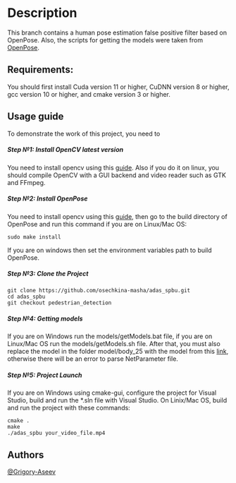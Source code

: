 # Description
This branch contains a human pose estimation false positive filter based on OpenPose. Also, the scripts for getting the models were taken from [OpenPose](https://github.com/CMU-Perceptual-Computing-Lab/openpose).

## Requirements:
You should first install Cuda version 11 or higher, CuDNN version 8 or higher, gcc version 10 or higher, and cmake version 3 or higher.

## Usage guide
To demonstrate the work of this project, you need to 
##### Step №1: Install OpenCV latest version
You need to install opencv using this [guide](https://docs.opencv.org/4.x/d0/d3d/tutorial_general_install.html).
Also if you do it on linux, you should compile OpenCV with a GUI backend and video reader such as GTK and FFmpeg.
##### Step №2: Install OpenPose
You need to install opencv using this [guide](https://github.com/CMU-Perceptual-Computing-Lab/openpose/blob/master/doc/installation/0_index.md), then go to the build directory of OpenPose and run this command if you are on Linux/Mac OS:
```shell
sudo make install
```
If you are on windows then set the environment variables path to build OpenPose.
##### Step №3: Clone the Project
```shell
git clone https://github.com/osechkina-masha/adas_spbu.git
cd adas_spbu
git checkout pedestrian_detection
```
##### Step №4: Getting models
If you are on Windows run the models/getModels.bat file, if you are on Linux/Mac OS run the models/getModels.sh file.
After that, you must also replace the model in the folder model/body_25 with the model from this [link](https://www.dropbox.com/s/03r8pa8sikrqv62/pose_iter_584000.caffemodel?dl=0), otherwise there will be an error to parse NetParameter file.
##### Step №5: Project Launch
If you are on Windows using cmake-gui, configure the project for Visual Studio, build and run the *.sln file with Visual Studio.
On Linix/Mac OS, build and run the project with these commands:
```shell
cmake .
make
./adas_spbu your_video_file.mp4
```

## Authors
[@Grigory-Aseev](https://github.com/Grigory-Aseev)